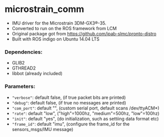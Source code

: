 # microstrain_comm

* IMU driver for the Microstrain 3DM-GX3®-35.
* Converted to run on the ROS framework from LCM
* Original package got from https://github.com/ipab-slmc/pronto-distro
* Built with ROS indigo on Ubuntu 14.04 LTS

### Dependencies:
* GLIB2
* GTHREAD2
* libbot (already included)

### Parameters:
* `"verbose"`: default false, (if true packet bits are printed)
* `"debug"`: default false, (if true no messages are printed)
* `"com_port"`: default "", (custom serial port, default scans /dev/ttyACM*)
* `"rate"`: default "low", ("high"=1000hz, "medium"=500hz, "low"=100hz)
* `"init"`: default "yes", (do initialization, such as settiing data format etc)
* `"frame_id"`: default "imu", (configure the frame\_id for the sensors\_msgs/IMU message)
